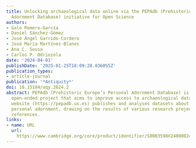 ```yaml
---
title: Unlocking archaeological data online via the PEPAdb (Prehistoric Europe's Personal
  Adornment Database) initiative for Open Science
authors:
- Galo Romero-García
- Daniel Sánchez-Gómez
- José Ángel Garrido-Cordero
- José María Martínez-Blanes
- Ana C. Sousa
- Carlos P. Odriozola
date: '2024-04-01'
publishDate: '2025-01-25T18:09:28.836055Z'
publication_types:
- article-journal
publication: '*Antiquity*'
doi: 10.15184/aqy.2024.2
abstract: PEPAdb (Prehistoric Europe’s Personal Adornment Database) is a long-term,
  open-ended project that aims to improve access to archaeological data online. Its
  website (https://pepadb.us.es) publishes and analyses datasets about prehistoric
  personal adornment, drawing on the results of various research projects and bibliographic
  references.
links:
- name: URL
  url: 
    https://www.cambridge.org/core/product/identifier/S0003598X24000024/type/journal_article
---
```

